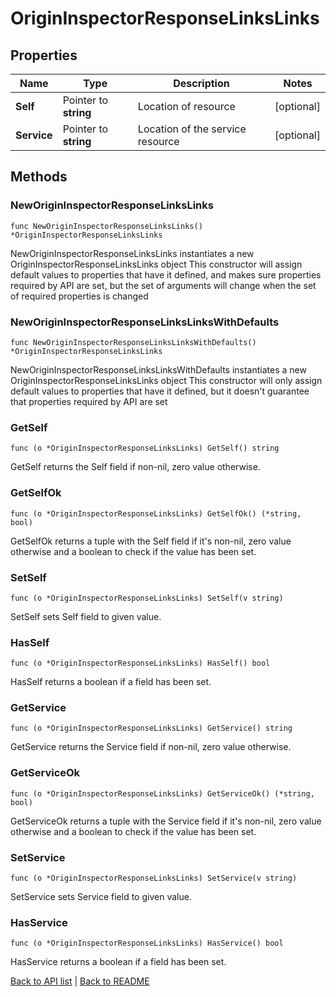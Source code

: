 # OriginInspectorResponseLinksLinks

## Properties

Name | Type | Description | Notes
------------ | ------------- | ------------- | -------------
**Self** | Pointer to **string** | Location of resource | [optional] 
**Service** | Pointer to **string** | Location of the service resource | [optional] 

## Methods

### NewOriginInspectorResponseLinksLinks

`func NewOriginInspectorResponseLinksLinks() *OriginInspectorResponseLinksLinks`

NewOriginInspectorResponseLinksLinks instantiates a new OriginInspectorResponseLinksLinks object
This constructor will assign default values to properties that have it defined,
and makes sure properties required by API are set, but the set of arguments
will change when the set of required properties is changed

### NewOriginInspectorResponseLinksLinksWithDefaults

`func NewOriginInspectorResponseLinksLinksWithDefaults() *OriginInspectorResponseLinksLinks`

NewOriginInspectorResponseLinksLinksWithDefaults instantiates a new OriginInspectorResponseLinksLinks object
This constructor will only assign default values to properties that have it defined,
but it doesn't guarantee that properties required by API are set

### GetSelf

`func (o *OriginInspectorResponseLinksLinks) GetSelf() string`

GetSelf returns the Self field if non-nil, zero value otherwise.

### GetSelfOk

`func (o *OriginInspectorResponseLinksLinks) GetSelfOk() (*string, bool)`

GetSelfOk returns a tuple with the Self field if it's non-nil, zero value otherwise
and a boolean to check if the value has been set.

### SetSelf

`func (o *OriginInspectorResponseLinksLinks) SetSelf(v string)`

SetSelf sets Self field to given value.

### HasSelf

`func (o *OriginInspectorResponseLinksLinks) HasSelf() bool`

HasSelf returns a boolean if a field has been set.

### GetService

`func (o *OriginInspectorResponseLinksLinks) GetService() string`

GetService returns the Service field if non-nil, zero value otherwise.

### GetServiceOk

`func (o *OriginInspectorResponseLinksLinks) GetServiceOk() (*string, bool)`

GetServiceOk returns a tuple with the Service field if it's non-nil, zero value otherwise
and a boolean to check if the value has been set.

### SetService

`func (o *OriginInspectorResponseLinksLinks) SetService(v string)`

SetService sets Service field to given value.

### HasService

`func (o *OriginInspectorResponseLinksLinks) HasService() bool`

HasService returns a boolean if a field has been set.


[Back to API list](../README.md#documentation-for-api-endpoints) | [Back to README](../README.md)


